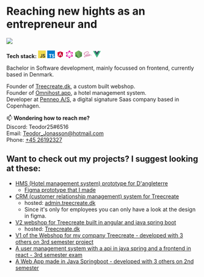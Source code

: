 <h1> Reaching new hights as an entrepreneur and </h1>

<code><img src="https://images.prismic.io/superpupertest/b0b09cc5-b0ec-44d0-81e0-a7fc7196bde7_fullstack.webp?q=50&auto=format&w=983&h=534" style="height: 350px"></code>

**Tech stack:** <code><img height="20" alt="javascript" src="https://raw.githubusercontent.com/github/explore/80688e429a7d4ef2fca1e82350fe8e3517d3494d/topics/javascript/javascript.png"></code>
<code><img height="20" alt="typescript" src="https://raw.githubusercontent.com/github/explore/80688e429a7d4ef2fca1e82350fe8e3517d3494d/topics/typescript/typescript.png"></code>
<code><img height="20" alt="angular" src="https://raw.githubusercontent.com/github/explore/80688e429a7d4ef2fca1e82350fe8e3517d3494d/topics/angular/angular.png"></code>
<code><img height="20" alt="graphql" src="https://raw.githubusercontent.com/github/explore/5c058a388828bb5fde0bcafd4bc867b5bb3f26f3/topics/graphql/graphql.png"></code>
<code><img height="20" alt="nodejs" src="https://raw.githubusercontent.com/github/explore/80688e429a7d4ef2fca1e82350fe8e3517d3494d/topics/nodejs/nodejs.png"></code> 
<code><img height="20" alt="html" src="https://raw.githubusercontent.com/github/explore/80688e429a7d4ef2fca1e82350fe8e3517d3494d/topics/sass/sass.png"></code> 
<code><img height="20" alt="html" src="https://raw.githubusercontent.com/github/explore/80688e429a7d4ef2fca1e82350fe8e3517d3494d/topics/vue/vue.png"></code> 

Bachelor in Software development, mainly focussed on frontend, currently based in Denmark.

Founder of [Treecreate.dk](https://treecreate.dk), a custom built webshop.<br>
Founder of [Omnihost.app](https://dev.omnihost.app), a hotel management system.<br>
Developer at [Penneo A/S](https://penneo.com/), a digital signature Saas company based in Copenhagen.<br>

📫 **Wondering how to reach me?**<br>
Discord: Teodor25#6516<br>
Email: [Teodor_Jonasson@hotmail.com](mailto:teodor_jonasson@hotmail.com)<br>
Phone: [+45 26192327](tel:+4526192327)<br>

## Want to check out my projects? I suggest looking at these:
- [HMS (Hotel management system) prototype for D'angleterre](https://github.com/Frederik-Vagner/hems)
  - [Figma prototype that I made](https://www.figma.com/file/ORG7b1bjvNsPuL521Ew0Dp/HEMS-V1?node-id=66%3A3892&t=dhsnall36PZyWfEX-0)
- [CRM (customer relationship management) system for Treecreate](https://www.figma.com/file/79qPS3XvFUD7SE7LDthpz9/tc-admin-page?node-id=0%3A1)
  - hosted: [admin.treecreate.dk](https://admin.treecreate.dk/login)
  - Since it's only for employees you can only have a look at the design in figma. 
- [V2 webshop for Treecreate built in angular and java spring boot](https://github.com/treecreate/webstore)
  - hosted: [Treecreate.dk](https://treecreate.dk)
- [V1 of the Webshop for my company Treecreate - developed with 3 others on 3rd semester project](https://github.com/Kwandes/treecreate)
- [A user management system with a api in java spring and a frontend in react - 3rd semester exam](https://github.com/Teodor25/3rd_semester_24h_exam)
- [A Web App made in Java Springboot - developed with 3 others on 2nd semester](https://github.com/Kwandes/motorhome)


